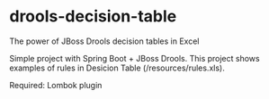 # drools-decision-table
The power of JBoss Drools decision tables in Excel

Simple project with Spring Boot + JBoss Drools. This project shows examples of rules in Desicion Table (/resources/rules.xls).

Required: Lombok plugin
